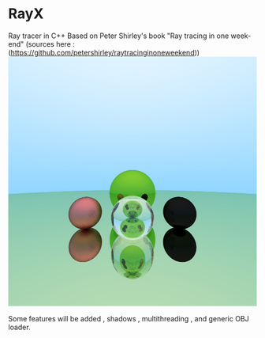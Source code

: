 # RayX
Ray tracer in C++
Based on Peter Shirley's book "Ray tracing in one week-end" (sources here : (https://github.com/petershirley/raytracinginoneweekend))
![img.jpg](./img.jpg) 

Some features will be added , shadows , multithreading , and generic OBJ loader.
